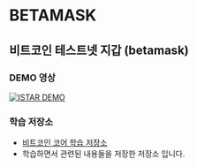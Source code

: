 # BETAMASK

## 비트코인 테스트넷 지갑 (betamask)

### DEMO 영상

[![ISTAR DEMO](https://user-images.githubusercontent.com/45627868/71566023-77000480-2af7-11ea-8b64-a6e0012844dd.png)](https://youtu.be/wzHR2L3yD6E)

### 학습 저장소

- [비트코인 코어 학습 저장소](https://www.notion.so/kimseunggyu/9e61e5152ab641e3a63683a123795277)
- 학습하면서 관련된 내용들을 저장한 저장소 입니다.
